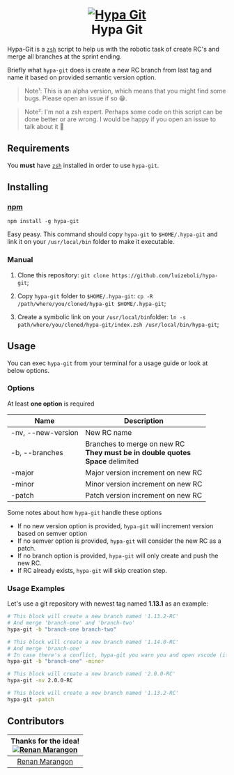 <h1 align="center">
  <a href="https://github.com/luizeboli/hypa-git">
    <img alt="Hypa Git" src="https://i.imgur.com/3bswOSQ.png">
  </a>
  <br>Hypa Git<br>
</h1>

Hypa-Git is a <a href="http://zsh.org" target="_blank"><code>zsh</code></a> script to help us with the robotic task of create RC's and merge all branches at the sprint ending.

Briefly what `hypa-git` does is create a new RC branch from last tag and name it based on provided semantic version option.

> Note¹: This is an alpha version, which means that you might find some bugs.
> Please open an issue if so 😁.

> Note²: I'm not a zsh expert. Perhaps some code on this script can be done better or are wrong.
> I would be happy if you open an issue to talk about it 🤝

## Requirements

You **must** have <a href="http://zsh.org" target="_blank"><code>zsh</code></a> installed in order to use `hypa-git`.

## Installing

### [npm](https://npmjs.com)

```
npm install -g hypa-git
```

Easy peasy. This command should copy `hypa-git` to `$HOME/.hypa-git` and link it on your `/usr/local/bin` folder to make it executable.

### Manual

1) Clone this repository:
`git clone https://github.com/luizeboli/hypa-git`;

2) Copy `hypa-git` folder to `$HOME/.hypa-git`:
`cp -R /path/where/you/cloned/hypa-git $HOME/.hypa-git`;

3) Create a symbolic link on your `/usr/local/bin`folder:
`ln -s path/where/you/cloned/hypa-git/index.zsh /usr/local/bin/hypa-git`;

## Usage

You can exec `hypa-git` from your terminal for a usage guide or look at below options.

### Options

At least **one option** is required

| Name               | Description                                                                                   
| ------             | -----------                                                                                   
| -nv, --new-version | New RC name                                                                                   
| -b, --branches     | Branches to merge on new RC<br />**They must be in double quotes**<br />**Space** delimited 
| -major             | Major version increment on new RC                                                             
| -minor             | Minor version increment on new RC                                                             
| -patch             | Patch version increment on new RC                                                             

Some notes about how `hypa-git` handle these options
* If no new version option is provided, `hypa-git` will increment version based on semver option
* If no semver option is provided, `hypa-git` will consider the new RC as a patch.
* If no branch option is provided, `hypa-git` will only create and push the new RC.
* If RC already exists, `hypa-git` will skip creation step.

### Usage Examples

Let's use a git repository with newest tag named **1.13.1** as an example:

```sh
# This block will create a new branch named '1.13.2-RC'
# And merge 'branch-one' and 'branch-two' 
hypa-git -b "branch-one branch-two"

# This block will create a new branch named '1.14.0-RC' 
# And merge 'branch-one'
# In case there's a conflict, hypa-git you warn you and open vscode (if installed)
hypa-git -b "branch-one" -minor

# This block will create a new branch named '2.0.0-RC'
hypa-git -nv 2.0.0-RC

# This block will create a new branch named '1.13.2-RC'
hypa-git -patch 
```

## Contributors

| Thanks for the idea!<br />[![Renan Marangon](https://github.com/maracunha.png?size=100)](https://github.com/maracunha) |
| :--:                                                                                           |
| [Renan Marangon](https://github.com/maracunha)                                                 |
